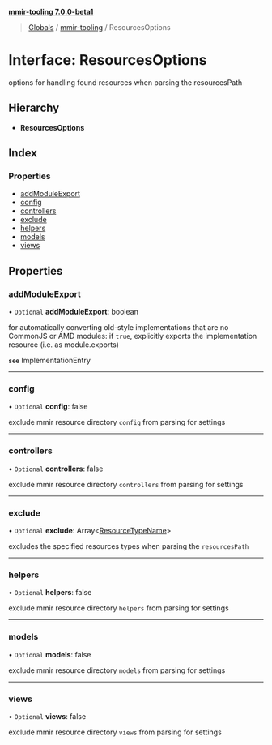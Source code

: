 **[mmir-tooling 7.0.0-beta1](../README.md)**

> [Globals](../README.md) / [mmir-tooling](../modules/mmir_tooling.md) / ResourcesOptions

# Interface: ResourcesOptions

options for handling found resources when parsing the resourcesPath

## Hierarchy

* **ResourcesOptions**

## Index

### Properties

* [addModuleExport](mmir_tooling.resourcesoptions.md#addmoduleexport)
* [config](mmir_tooling.resourcesoptions.md#config)
* [controllers](mmir_tooling.resourcesoptions.md#controllers)
* [exclude](mmir_tooling.resourcesoptions.md#exclude)
* [helpers](mmir_tooling.resourcesoptions.md#helpers)
* [models](mmir_tooling.resourcesoptions.md#models)
* [views](mmir_tooling.resourcesoptions.md#views)

## Properties

### addModuleExport

• `Optional` **addModuleExport**: boolean

for automatically converting old-style implementations that are no CommonJS or AMD modules:
if `true`, explicitly exports the implementation resource (i.e. as module.exports)

**`see`** ImplementationEntry

___

### config

• `Optional` **config**: false

exclude mmir resource directory `config` from parsing for settings

___

### controllers

• `Optional` **controllers**: false

exclude mmir resource directory `controllers` from parsing for settings

___

### exclude

• `Optional` **exclude**: Array<[ResourceTypeName](../modules/mmir_tooling.md#resourcetypename)\>

excludes the specified resources types when parsing the `resourcesPath`

___

### helpers

• `Optional` **helpers**: false

exclude mmir resource directory `helpers` from parsing for settings

___

### models

• `Optional` **models**: false

exclude mmir resource directory `models` from parsing for settings

___

### views

• `Optional` **views**: false

exclude mmir resource directory `views` from parsing for settings
